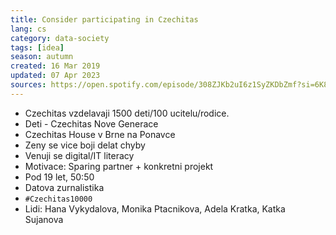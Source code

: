 ```yaml
---
title: Consider participating in Czechitas
lang: cs
category: data-society
tags: [idea]
season: autumn
created: 16 Mar 2019
updated: 07 Apr 2023
sources: https://open.spotify.com/episode/308ZJKb2uI6z1SyZKDbZmf?si=6K8MUH7HTOOeMYMrkvO37A
---
```


* Czechitas vzdelavaji 1500 deti/100 ucitelu/rodice.
* Deti - Czechitas Nove Generace
* Czechitas House v Brne na Ponavce
* Zeny se vice boji delat chyby
* Venuji se digital/IT literacy
* Motivace: Sparing partner + konkretni projekt
* Pod 19 let, 50:50
* Datova zurnalistika
* `#Czechitas10000`
* Lidi: Hana Vykydalova, Monika Ptacnikova, Adela Kratka, Katka Sujanova